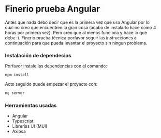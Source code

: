 # Finerio prueba Angular

Antes que nada debo decir que es la primera vez que uso Angular por lo cual no creo que encuentren la gran cosa (acabo de instalarlo hace como 4 horas por primera vez). Pero creo que al menos funciona y hace lo que debe :).
Finerio prueba técnica porfavor seguir las instrucciones a continuación para que pueda levantar el proyecto sin ningun problema.

### Instalación de dependecias

Porfavor instale las dependencias con el comando:
```sh
npm install 
```

Acto seguido puede empezar el proyecto con: 
```sh
ng server
```

### Herramientas usadas

* Angular
* Typescript
* Librerias UI (MUI)
* Axiosa 

